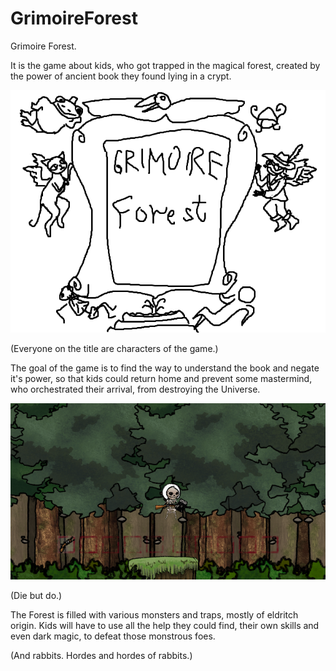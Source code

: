 # GrimoireForest

Grimoire Forest.

It is the game about kids, who got trapped in the magical forest, created by the power of ancient book they found lying in a crypt.

![Screenshot](Title.png)

(Everyone on the title are characters of the game.)

The goal of the game is to find the way to understand the book and negate it's power, so that kids could return home and prevent some mastermind, who orchestrated their arrival,  from destroying the Universe.

![Screenshot](FirstPlayerSkeleton.PNG)

(Die but do.)

The Forest is filled with various monsters and traps, mostly of eldritch origin. Kids will have to use all the help they could find, their own skills and even dark magic, to defeat those monstrous foes.



(And rabbits. Hordes and hordes of rabbits.)
